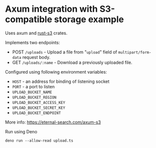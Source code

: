 # Axum integration with S3-compatible storage example

Uses axum and [rust-s3](https://crates.io/crates/rust-s3) crates.

Implements two endpoints:

- POST `/uploads` - Upload a file from "`upload`" field 
  of `multipart/form-data` request body.
- GET `/uploads/:name` - Download a previously uploaded file.

Configured using following environment variables:

- `HOST` - an address for binding of listening socket
- `PORT` - a port to listen
- `UPLOAD_BUCKET_NAME`
- `UPLOAD_BUCKET_REGION`
- `UPLOAD_BUCKET_ACCESS_KEY`
- `UPLOAD_BUCKET_SECRET_KEY`
- `UPLOAD_BUCKET_ENDPOINT`

More info: https://eternal-search.com/axum-s3


Run using Deno

    deno run --allow-read upload.ts
